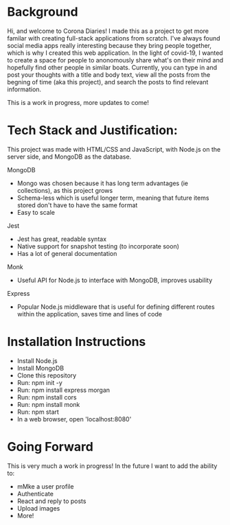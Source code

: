 
# Background
Hi, and welcome to Corona Diaries! I made this as a project to get more familar with creating full-stack applications from scratch. I've always found social media apps really interesting because they bring people together, which is why I created this web application. In the light of covid-19, I wanted to create a space for people to anonomously share what's on their mind and hopefully find other people in similar boats. Currently, you can type in and post your thoughts with a title and body text, view all the posts from the begning of time (aka this project), and search the posts to find relevant information.

This is a work in progress, more updates to come!

# Tech Stack and Justification:
This project was made with HTML/CSS and JavaScript, with Node.js on the server side, and MongoDB as the database. 

MongoDB
- Mongo was chosen because it has long term advantages (ie collections), as this project grows
- Schema-less which is useful longer term, meaning that future items stored don't have to have the same format
- Easy to scale

Jest
- Jest has great, readable syntax
- Native support for snapshot testing (to incorporate soon)
- Has a lot of general documentation 

Monk
- Useful API for Node.js to interface with MongoDB, improves usability

Express
- Popular Node.js middleware that is useful for defining different routes within the application, saves time and lines of code

# Installation Instructions
- Install Node.js
- Install MongoDB
- Clone this repository 
- Run: npm init -y
- Run: npm install express morgan
- Run: npm install cors
- Run: npm install monk
- Run: npm start
- In a web browser, open 'localhost:8080'

# Going Forward
This is very much a work in progress! In the future I want to add the ability to:
- mMke a user profile
- Authenticate
- React and reply to posts
- Upload images
- More!
